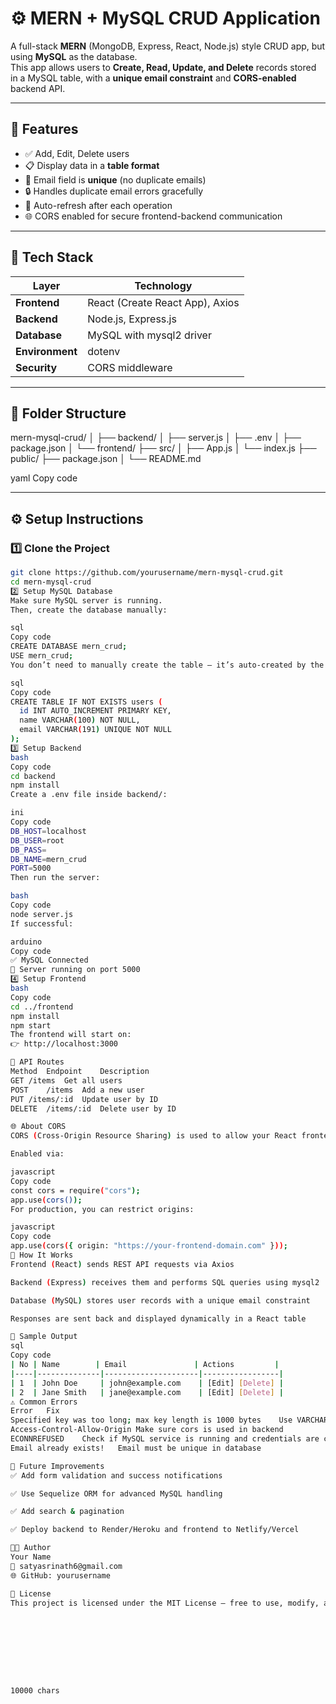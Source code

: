 # ⚙️ MERN + MySQL CRUD Application

A full-stack **MERN** (MongoDB, Express, React, Node.js) style CRUD app, but using **MySQL** as the database.  
This app allows users to **Create, Read, Update, and Delete** records stored in a MySQL table, with a **unique email constraint** and **CORS-enabled** backend API.

---

## 🚀 Features

- ✅ Add, Edit, Delete users  
- 📋 Display data in a **table format**
- 🧠 Email field is **unique** (no duplicate emails)
- 🔒 Handles duplicate email errors gracefully
- 🔄 Auto-refresh after each operation
- 🌐 CORS enabled for secure frontend-backend communication

---

## 🧩 Tech Stack

| Layer | Technology |
|--------|-------------|
| **Frontend** | React (Create React App), Axios |
| **Backend** | Node.js, Express.js |
| **Database** | MySQL with mysql2 driver |
| **Environment** | dotenv |
| **Security** | CORS middleware |

---

## 📁 Folder Structure

mern-mysql-crud/
│
├── backend/
│ ├── server.js
│ ├── .env
│ ├── package.json
│
└── frontend/
├── src/
│ ├── App.js
│ └── index.js
├── public/
├── package.json
│
└── README.md

yaml
Copy code

---

## ⚙️ Setup Instructions

### 1️⃣ Clone the Project
```bash
git clone https://github.com/yourusername/mern-mysql-crud.git
cd mern-mysql-crud
2️⃣ Setup MySQL Database
Make sure MySQL server is running.
Then, create the database manually:

sql
Copy code
CREATE DATABASE mern_crud;
USE mern_crud;
You don’t need to manually create the table — it’s auto-created by the backend:

sql
Copy code
CREATE TABLE IF NOT EXISTS users (
  id INT AUTO_INCREMENT PRIMARY KEY,
  name VARCHAR(100) NOT NULL,
  email VARCHAR(191) UNIQUE NOT NULL
);
3️⃣ Setup Backend
bash
Copy code
cd backend
npm install
Create a .env file inside backend/:

ini
Copy code
DB_HOST=localhost
DB_USER=root
DB_PASS=
DB_NAME=mern_crud
PORT=5000
Then run the server:

bash
Copy code
node server.js
If successful:

arduino
Copy code
✅ MySQL Connected
🚀 Server running on port 5000
4️⃣ Setup Frontend
bash
Copy code
cd ../frontend
npm install
npm start
The frontend will start on:
👉 http://localhost:3000

🔗 API Routes
Method	Endpoint	Description
GET	/items	Get all users
POST	/items	Add a new user
PUT	/items/:id	Update user by ID
DELETE	/items/:id	Delete user by ID

🌐 About CORS
CORS (Cross-Origin Resource Sharing) is used to allow your React frontend (port 3000) to call your Express backend (port 5000).

Enabled via:

javascript
Copy code
const cors = require("cors");
app.use(cors());
For production, you can restrict origins:

javascript
Copy code
app.use(cors({ origin: "https://your-frontend-domain.com" }));
🧠 How It Works
Frontend (React) sends REST API requests via Axios

Backend (Express) receives them and performs SQL queries using mysql2

Database (MySQL) stores user records with a unique email constraint

Responses are sent back and displayed dynamically in a React table

📸 Sample Output
sql
Copy code
| No | Name        | Email               | Actions         |
|----|--------------|---------------------|-----------------|
| 1  | John Doe     | john@example.com    | [Edit] [Delete] |
| 2  | Jane Smith   | jane@example.com    | [Edit] [Delete] |
⚠️ Common Errors
Error	Fix
Specified key was too long; max key length is 1000 bytes	Use VARCHAR(191) for unique email field
Access-Control-Allow-Origin	Make sure cors is used in backend
ECONNREFUSED	Check if MySQL service is running and credentials are correct
Email already exists!	Email must be unique in database

🧱 Future Improvements
✅ Add form validation and success notifications

✅ Use Sequelize ORM for advanced MySQL handling

✅ Add search & pagination

✅ Deploy backend to Render/Heroku and frontend to Netlify/Vercel

👨‍💻 Author
Your Name
📧 satyasrinath6@gmail.com
🌐 GitHub: yourusername

🪪 License
This project is licensed under the MIT License — free to use, modify, and distribute.









10000 chars



